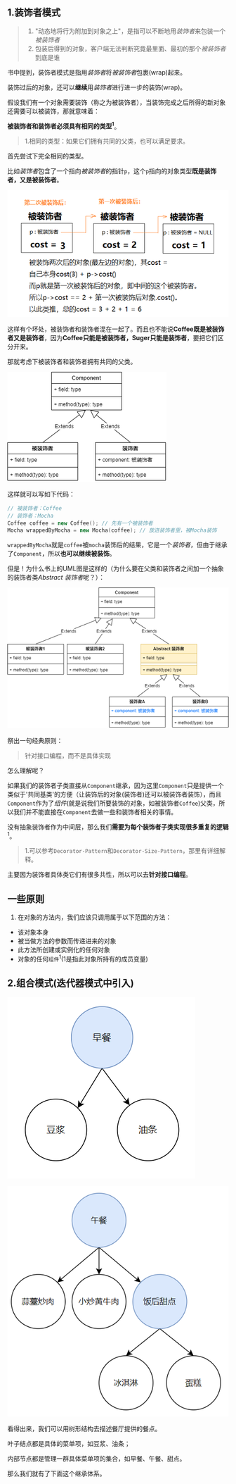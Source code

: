 ## 1.装饰者模式
> 1. "动态地将行为附加到对象之上"，是指可以不断地用*装饰者*来包装一个*被装饰者*
> 2. 包装后得到的对象，客户端无法判断究竟最里面、最初的那个*被装饰者*到底是谁

书中提到，装饰者模式是指用*装饰者*将*被装饰者*包裹(wrap)起来。

装饰过后的对象，还可以**继续**用*装饰者*进行进一步的装饰(wrap)。

假设我们有一个对象需要装饰（称之为被装饰者），当装饰完成之后所得的新对象还需要可以被装饰，那就意味着：

**被装饰者和装饰者必须具有相同的类型<sup>1</sup>**。

> 1.相同的类型：如果它们拥有共同的父类，也可以满足要求。

首先尝试下完全相同的类型。

比如*装饰者*包含了一个指向*被装饰者*的指针`p`，这个`p`指向的对象类型**既是装饰者，又是被装饰者**。

![最初的想法](/Head-First/imgs/decorator-a.png)

这样有个坏处，被装饰者和装饰者混在一起了。而且也不能说**Coffee既是被装饰者又是装饰者**，因为**Coffee只能是被装饰者，Suger只能是装饰者**，要把它们区分开来。

那就考虑下被装饰者和装饰者拥有共同的父类。

![共同父类想法](/Head-First/imgs/decorator-b.png)

这样就可以写如下代码：

```C++
// 被装饰者：Coffee
// 装饰者：Mocha
Coffee coffee = new Coffee(); // 先有一个被装饰者
Mocha wrappedByMocha = new Mocha(coffee); // 放进装饰者里，被Mocha装饰
```

`wrappedByMocha`就是`coffee`被`mocha`装饰后的结果，它是一个*装饰者*，但由于继承了`Component`，所以**也可以继续被装饰**。

但是！为什么书上的UML图是这样的（为什么要在父类和装饰者之间加一个抽象的装饰者类*Abstract 装饰者*呢？）：

![书上标准的类图](/Head-First/imgs/decorator-c.png)

祭出一句经典原则：

> 针对接口编程，而不是具体实现

怎么理解呢？

如果我们的装饰者子类直接从`Component`继承，因为这里`Component`只是提供一个类似于'共同基类'的方便（让装饰后的对象(装饰者)还可以被装饰者装饰），而且`Component`作为了*组件*(就是说我们所要装饰的对象，如被装饰者`Coffee`)父类，所以我们并不能直接在`Component`去做一些和装饰者相关的事情。

没有抽象装饰者作为中间层，那么我们**需要为每个装饰者子类实现很多重复的逻辑**<sup>1</sup>。

> 1.可以参考`Decorator-Pattern`和`Decorator-Size-Pattern`，那里有详细解释。

主要因为装饰者具体类它们有很多共性，所以可以去**针对接口编程**。

## 一些原则
1. 在对象的方法内，我们应该只调用属于以下范围的方法：
  - 该对象本身
  - 被当做方法的参数而传递进来的对象
  - 此方法所创建或实例化的任何对象
  - 对象的任何`组件`<sup>1</sup>(1是指此对象所持有的成员变量)

## 2.组合模式(迭代器模式中引入)

![书上标准的类图](/Head-First/imgs/iterator-and-composite-a.png)

![书上标准的类图](/Head-First/imgs/iterator-and-composite-b.png)

看得出来，我们可以用树形结构去描述餐厅提供的餐点。

叶子结点都是具体的菜单项，如豆浆、油条；

内部节点都是管理一群具体菜单项的集合，如早餐、午餐、甜点。

那么我们就有了下面这个继承体系。